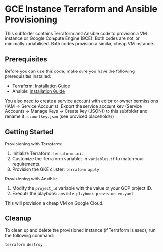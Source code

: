 # GCE Instance Terraform and Ansible Provisioning

This subfolder contains Terraform and Ansible code to provision a VM instance on Google Compute Engine (GCE).
Both codes are not, or minimally variabilised. Both codes provision a similar, cheap VM instance.

## Prerequisites

Before you can use this code, make sure you have the following prerequisites installed:

- Terraform: [Installation Guide](https://learn.hashicorp.com/tutorials/terraform/install-cli)
- Ansible: [Installation Guide](https://docs.ansible.com/ansible/latest/installation_guide/intro_installation.html)

You also need to create a service account with editor or owner permissions (IAM -> Service Accounts).
Export the service account key (Service Accounts -> Manage Keys -> Create Key (JSON)) to this subfolder and rename it `accountkey.json` (see provided placeholder)

## Getting Started

Provisioning with Terraform:

1. Initialize Terraform: `terraform init`
2. Customize the Terraform variables in `variables.tf` to match your requirements.
3. Provision the GKE cluster: `terraform apply`

Provisioning with Ansible:

1. Modify the `project_id` variable with the value of your GCP project ID.
2. Execute the playbook: `ansible-playbook provision-vm.yaml`

This will provision a cheap VM on Google Cloud.

## Cleanup

To clean up and delete the provisioned instance (if Terraform is used), run the following command:

  ```bash
  terraform destroy
  ```
